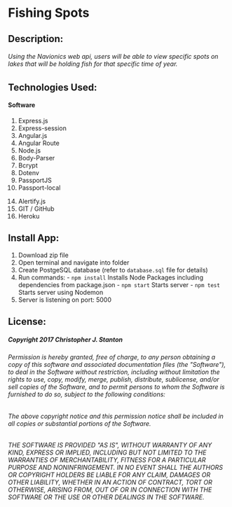 
# Fishing Spots


## Description:
###### Using the Navionics web api, users will be able to view specific spots on lakes that will be holding fish for that specific time of year.


## Technologies Used:
#### Software
  1. Express.js
  2. Express-session
  3. Angular.js
  4. Angular Route
  5. Node.js
  8. Body-Parser
  9. Bcrypt
  10. Dotenv
  11. PassportJS
  12. Passport-local
  <!-- 13. PG -->
  14. Alertify.js
  15. GIT / GitHub
  16. Heroku



## Install App:
  1. Download zip file
  2. Open terminal and navigate into folder
  3. Create PostgeSQL database (refer to `` database.sql `` file for details)
  3. Run commands:
    - `` npm install `` Installs Node Packages including dependencies from package.json
    - `` npm start `` Starts server
    - `` npm test `` Starts server using Nodemon
  4. Server is listening on port: 5000



## License:
##### Copyright 2017 Christopher J. Stanton

###### Permission is hereby granted, free of charge, to any person obtaining a copy of this software and associated documentation files (the "Software"), to deal in the Software without restriction, including without limitation the rights to use, copy, modify, merge, publish, distribute, sublicense, and/or sell copies of the Software, and to permit persons to whom the Software is furnished to do so, subject to the following conditions:

###### The above copyright notice and this permission notice shall be included in all copies or substantial portions of the Software.

###### THE SOFTWARE IS PROVIDED "AS IS", WITHOUT WARRANTY OF ANY KIND, EXPRESS OR IMPLIED, INCLUDING BUT NOT LIMITED TO THE WARRANTIES OF MERCHANTABILITY, FITNESS FOR A PARTICULAR PURPOSE AND NONINFRINGEMENT. IN NO EVENT SHALL THE AUTHORS OR COPYRIGHT HOLDERS BE LIABLE FOR ANY CLAIM, DAMAGES OR OTHER LIABILITY, WHETHER IN AN ACTION OF CONTRACT, TORT OR OTHERWISE, ARISING FROM, OUT OF OR IN CONNECTION WITH THE SOFTWARE OR THE USE OR OTHER DEALINGS IN THE SOFTWARE.
